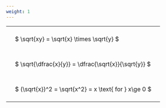 ```yaml
---
weight: 1
---
```


<style type="text/css">
#T_ebddb th.col_heading {
  text-align: left;
  font-size: 1em;
}
#T_ebddb td {
  text-align: left;
  font-size: 1em;
  padding: 1.5em;
}
</style>
<table id="T_ebddb">
  <thead>
  </thead>
  <tbody>
    <tr>
      <td id="T_ebddb_row0_col0" class="data row0 col0" >$ \sqrt{xy} = \sqrt{x} \times \sqrt{y} $</td>
    </tr>
    <tr>
      <td id="T_ebddb_row1_col0" class="data row1 col0" >$ \sqrt{\dfrac{x}{y}} = \dfrac{\sqrt{x}}{\sqrt{y}} $</td>
    </tr>
    <tr>
      <td id="T_ebddb_row2_col0" class="data row2 col0" >$ (\sqrt{x})^2 = \sqrt{x^2} = x \text{ for } x\ge 0 $</td>
    </tr>
  </tbody>
</table>
